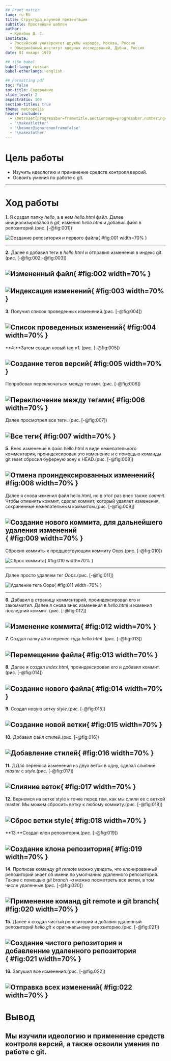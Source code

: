 ```yaml
---
## Front matter
lang: ru-RU
title: Структура научной презентации
subtitle: Простейший шаблон
author:
  - Кулябов Д. С.
institute:
  - Российский университет дружбы народов, Москва, Россия
  - Объединённый институт ядерных исследований, Дубна, Россия
date: 01 января 1970

## i18n babel
babel-lang: russian
babel-otherlangs: english

## Formatting pdf
toc: false
toc-title: Содержание
slide_level: 2
aspectratio: 169
section-titles: true
theme: metropolis
header-includes:
  - \metroset{progressbar=frametitle,sectionpage=progressbar,numbering=fraction}
  - '\makeatletter'
  - '\beamer@ignorenonframefalse'
  - '\makeatother'
---
```


# Цель работы

- Изучить идеологию и применение средств контроля версий.
- Освоить умения по работе с git.

---

# Ход работы

**1.** Я создал папку _hello_, а в нем _hello.html_ файл. Далее инициализировался в _git_, изменил _hello.html_ и добавил файл в репозиторий.(рис. [-@fig:001])

![Создание репозитория и первого файла](image/созданиерепозиторияифайла.png){ #fig:001 width=70% }

---

**2.** Далее я добавил теги в _hello.html_ и отправил изменения в индекс git.(рис. [-@fig:002;-@fig:003])

## ![Измененный файл](image/hellohtml.png){ #fig:002 width=70% }

## ![Индексация изменений](image/теги_странницы_консоль.png){ #fig:003 width=70% }

**3.** Получил список проведенных изменений.(рис. [-@fig:004])

## ![Список проведенных изменений](image/log.png){ #fig:004 width=70% }

**4.**Затем создал новый tag _v1_. (рис. [-@fig:005])

## ![Создание тегов версий](image/5.png){ #fig:005 width=70% }

Попробовал переключаться между тегами. (рис. [-@fig:006])

## ![Переключение между тегами](image/6.png){ #fig:006 width=70% }

Далее просмотрел все теги. (рис. [-@fig:007])

## ![Все теги](image/7.png){ #fig:007 width=70% }

**5.** Внес изменение в файл hello.html в виде нежелательного комментария, проиндексировал это изменение и с помощью команды git reset сбросил буферную зону к HEAD.(рис. [-@fig:008])

## ![Отмена проиндексированных изменений](image/8.png){ #fig:008 width=70% }

Далее я снова изменил файл hello.html, но в этот раз внес также _commit_. Чтобы отменить коммит, сделал коммит, который удаляет изменения, сохраненные нежелательным коммитом.(рис. [-@fig:009])

## ![Создание нового коммита, для дальнейшего удаления изменений](image/revert.png){ #fig:009 width=70% }

Сбросил коммиты к предшествующим коммиту Oops.(рис. [-@fig:010])

![Сброс коммита](image/reset.png){ #fig:010 width=70% }

---

Далее просто удаляем тег _Oops_.(рис. [-@fig:011])

![Удаление тега Оops](image/11.png){ #fig:011 width=70% }

---

**6.** Дабавил в страницу комментарий, проиндексировал его и закоммитил. Далее я снова внес изменения в _hello.html_ и изменил последний коммит. (рис. [-@fig:012])

## ![Изменение коммита](image/12.png){ #fig:012 width=70% }

**7.** Создал папку _lib_ и перенес туда _hello.html_ .(рис. [-@fig:013])

## ![Перемещение файла](image/13.png){ #fig:013 width=70% }

**8.** Далее я создал _index.html_, проиндексировал его и добавил коммит.(рис. [-@fig:014])

## ![Создание нового файла](image/14.png){ #fig:014 width=70% }

**9.** Создал новую ветку _style_.(рис. [-@fig:015])

## ![Создание новой ветки](image/15.png){ #fig:015 width=70% }

**10.** Добавил файл стилей.(рис. [-@fig:016])

## ![Добавление стилей](image/16.png){ #fig:016 width=70% }

**11.** ДДля переноса изменений из двух веток в одну, сделал слияние _master_ c _style_.(рис. [-@fig:017])

## ![Слияние веток](image/17.png){ #fig:017 width=70% }

**12.** Вернемся на ветке style к точке перед тем, как мы слили ее с веткой master. Мы
можем сбросить ветку к любому коммиту.(рис. [-@fig:018])

## ![Сброс ветки style](image/18.png){ #fig:018 width=70% }

**13.**Создал клон репозитория.(рис. [-@fig:019])

## ![Создание клона репозитория](image/19.png){ #fig:019 width=70% }

**14.** Прописав команду _git remote_ можно увидеть, что клонированный репозиторий знает об имени по умолчанию удаленного репозитория. Также с помощью _git branch -а_ можно посмотреть все ветки, в том числе удаленные.(рис. [-@fig:020])

## ![Применение команд git remote и git branch](image/20.png){ #fig:020 width=70% }

**15.** Далее я создал чистый репозиторий и добавил удаленный репозиторий _hello.git_ к оригинальному репозиторию.(рис. [-@fig:021])

## ![Создание чистого репозитория и добавленние удаленного репозитория](image/21.png){ #fig:021 width=70% }

**16.** Запушил все изменения.(рис. [-@fig:022])

## ![Отправка всех изменений](image/22.png){ #fig:022 width=70% }

# Вывод

## Мы изучили идеологию и применение средств контроля версий, а также освоили умения по работе с git.
